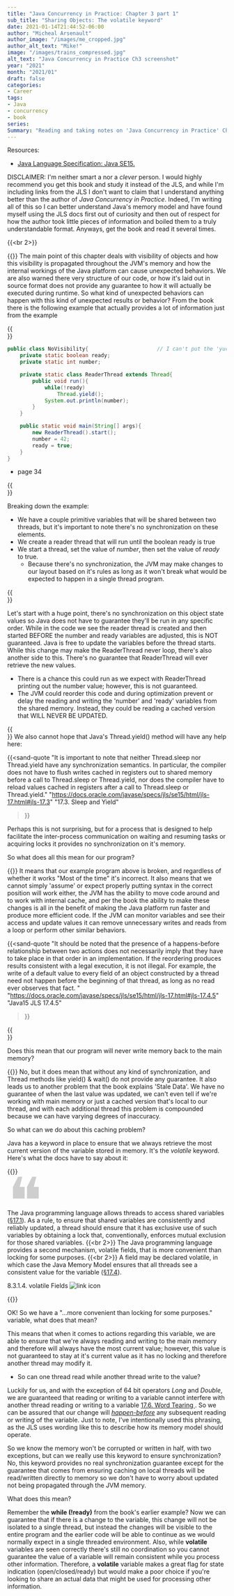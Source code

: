 ```yaml
---
title: "Java Concurrency in Practice: Chapter 3 part 1"
sub_title: "Sharing Objects: The volatile keyword"
date: 2021-01-14T21:44:52-06:00
author: "Micheal Arsenault"
author_image: "/images/me_cropped.jpg"
author_alt_text: "Mike!"
image: "/images/trains_compressed.jpg"
alt_text: "Java Concurrency in Practice Ch3 screenshot"
year: "2021"
month: "2021/01"
draft: false
categories:
- Career
tags:
- Java
- concurrency
- book
series:
Summary: "Reading and taking notes on 'Java Concurrency in Practice' Chapter 3"
---
```

Resources:
* [Java Language Specification: Java SE15.](https://docs.oracle.com/javase/specs/jls/se15/html/jls-17.html)

DISCLAIMER: I'm neither smart a nor a *clever* person. I would highly recommend you get this book and study it instead of the JLS, and while I'm including links from the JLS I don't want to claim that I understand anything better than the author of *Java Concurrency in Practice*. Indeed, I'm writing all of this so I can better understand Java's memory model and have found myself using the JLS docs first out of curiosity and then out of respect for how the author took little pieces of information and boiled them to a truly understandable format. Anyways, get the book and read it several times. 

{{<br 2>}}

{{<tab>}} The main point of this chapter deals with visibility of objects and how this visibility is propagated throughout the JVM's memory and how the internal workings of the Java platform can cause unexpected behaviors. We are also warned there very structure of our code, or how it's laid out in source format does not provide any guarantee to how it will actually be executed during runtime. So what kind of unexpected behaviors can happen with this kind of unexpected results or behavior? From the book there is the following example that actually provides a lot of information just from the example

{{<br>}}

```Java
public class NoVisibility{                      // I can't put the 'yuck face' from the book here :(
    private static boolean ready;
    private static int number;

    private static class ReaderThread extends Thread{
        public void run(){
            while(!ready)
                Thread.yield();
            System.out.println(number);
        }
    }

    public static void main(String[] args){
        new ReaderThread().start();
        number = 42;
        ready = true;
    }
}
```
* page 34

{{<br>}}

Breaking down the example:
* We have a couple primitive variables that will be shared between two threads, but it's important to note there's no synchronization on these elements.
* We create a reader thread that will run until the boolean ready is true
* We start a thread, set the value of *number*, then set the value of *ready* to true.
  * Because there's no synchronization, the JVM may make changes to our layout based on it's rules as long as it won't break what would be expected to happen in a single thread program.

{{<br>}}

Let's start with a huge point, there's no synchronization on this object state values so Java does not have to guarantee they'll be run in any specific order. While in the code we see the reader thread is created and then started BEFORE the number and ready variables are adjusted, this is NOT guaranteed. Java is free to update the variables before the thread starts. While this change may make the ReaderThread never loop, there's also another side to this. There's no guarantee that ReaderThread will ever retrieve the new values. 
* There is a chance this could run as we expect with ReaderThread printing out the number value; however, this is not guaranteed. 
* The JVM could reorder this code and during optimization prevent or delay the reading and writing the 'number' and 'ready' variables from the shared memory. Instead, they could be reading a cached version that WILL NEVER BE UPDATED.

{{<br>}}
We also cannot hope that Java's Thread.yield() method will have any help here:

{{<sand-quote
"It is important to note that neither Thread.sleep nor Thread.yield have any synchronization semantics. In particular, the compiler does not have to flush writes cached in registers out to shared memory before a call to Thread.sleep or Thread.yield, nor does the compiler have to reload values cached in registers after a call to Thread.sleep or Thread.yield."
"https://docs.oracle.com/javase/specs/jls/se15/html/jls-17.html#jls-17.3"
"17.3. Sleep and Yield"
>}}

Perhaps this is not surprising, but for a process that is designed to help facilitate the inter-process communication on waiting and resuming tasks or acquiring locks it provides no synchronization on it's memory.

So what does all this mean for our program?

{{<tab>}} It means that our example program above is broken, and regardless of whether it works "Most of the time" it's incorrect.
It also means that we cannot simply 'assume' or expect properly putting syntax in the correct position will work either, the JVM has the ability to move code around and to work with internal cache, and per the book the ability to make these changes is all in the benefit of making the Java platform run faster and produce more efficient code. If the JVM can monitor variables and see their access and update values it can remove unnecessary writes and reads from a loop or perform other similar behaviors.



{{<sand-quote 
"It should be noted that the presence of a happens-before relationship between two actions does not necessarily imply that they have to take place in that order in an implementation. If the reordering produces results consistent with a legal execution, it is not illegal. For example, the write of a default value to every field of an object constructed by a thread need not happen before the beginning of that thread, as long as no read ever observes that fact. "
"https://docs.oracle.com/javase/specs/jls/se15/html/jls-17.html#jls-17.4.5"
"Java15 JLS 17.4.5"
>}}

{{<br>}}

Does this mean that our program will never write memory back to the main memory?

{{<tab>}} No, but it does mean that without any kind of synchronization, and Thread methods like yield() & wait() do not provide any guarantee. It also leads us to another problem that the book explains 'Stale Data'. We have no guarantee of when the last value was updated, we can't even tell if we're working with main memory or just a cached version that's local to our thread, and with each additional thread this problem is compounded because we can have varying degrees of inaccuracy. 

So what can we do about this caching problem?

Java has a keyword in place to ensure that we always retrieve the most current version of the variable stored in memory. It's the *volatile* keyword. Here's what the docs have to say about it:

{{<raw>}}

<div class="w3-panel w3-leftbar w3-sand">
  <span style="font-size: 150px; line-height: 0.6em; opacity: 0.2">❝</span>
  <div class="w3-large w3-serif" style="margin-top: -40px">

<!--  -->

The Java programming language allows threads to access shared variables (<a href="https://docs.oracle.com/javase/specs/jls/se15/html/jls-17.html#jls-17.1">§17.1</a>). As a rule, to ensure that shared variables are consistently and reliably updated, a thread should ensure that it has exclusive use of such variables by obtaining a lock that, conventionally, enforces mutual exclusion for those shared variables.
{{<br 2>}}
The Java programming language provides a second mechanism, volatile fields, that is more convenient than locking for some purposes.
{{<br 2>}}
A field may be declared volatile, in which case the Java Memory Model ensures that all threads see a consistent value for the variable (<a href="https://docs.oracle.com/javase/specs/jls/se15/html/jls-17.html#jls-17.4">§17.4</a>). 
<!--  -->

  </div>
  <a href="https://docs.oracle.com/javase/specs/jls/se15/html/jls-8.html#jls-8.3.1.4" style="text-decoration: none">
    <p>8.3.1.4. volatile Fields <img src="/icons/link.svg" alt="link icon"></p>
  </a>
</div>

{{</raw>}}


OK! So we have a "...more convenient than locking for some purposes." variable, what does that mean? 

This means that when it comes to actions regarding this variable, we are able to ensure that we're always reading and writing to the main memory and therefore will always have the most current value; however, this value is not guaranteed to stay at it's current value as it has no locking and therefore another thread may modify it.
* So can one thread read while another thread write to the value? 

Luckily for us, and with the exception of 64 bit operators *Long* and *Double*, we are guaranteed that reading or writing to a variable cannot interfere with another thread reading or writing to a variable [17.6. Word Tearing ](https://docs.oracle.com/javase/specs/jls/se15/html/jls-17.html#jls-17.6). So we can be assured that our change will [*happen-before*](https://docs.oracle.com/javase/specs/jls/se15/html/jls-17.html#jls-17.4.5) any subsequent reading or writing of the variable. Just to note, I've intentionally used this phrasing, as the JLS uses wording like this to describe how its memory model should operate.

So we know the memory won't be corrupted or written in half, with two exceptions, but can we really use this keyword to ensure synchronization? No, this keyword provides no real synchronization guarantee except for the guarantee that comes from ensuring caching on local threads will be read/written directly to memory so we don't have to worry about updated not being propagated through the JVM memory. 


What does this mean?

Remember the __while (!ready)__ from the book's earlier example? Now we can guarantee that if there is a change to the variable, this change will not be isolated to a single thread, but instead the changes will be visible to the entire program and the earlier code will be able to continue as we would normally expect in a single threaded environment. Also, while __volatile__ variables are seen correctly there's still no coordination so you cannot guarantee the value of a variable will remain consistent while you process other information. Therefore, a __volatile__ variable makes a great flag for state indication (open/closed/ready) but would make a poor choice if you're looking to share an actual data that might be used for processing other information.
